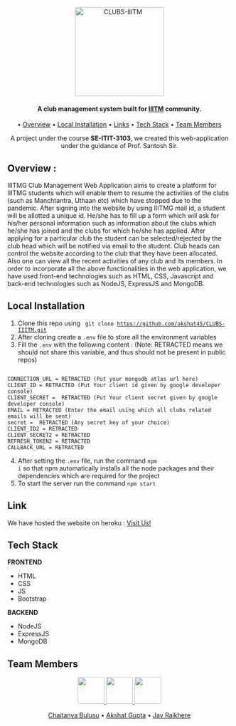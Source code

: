 <p align="center"><a href="https://clubs-iiitm.herokuapp.com/"><img src="https://user-images.githubusercontent.com/56078790/140655413-1db279d0-270f-4e0d-9442-c278de6b0328.png" alt="CLUBS-IIITM" width="200"></a></p>
<h4 align="center">A club management system built for <a href="https://www.iiitm.ac.in/" target="_blank">IIITM</a> community.</h4>
<p align="center"> •
  <a href="#overview">Overview</a> •
  <a href="#local-installation">Local Installation</a> •
  <a href="#links">Links</a> •
  <a href="#tech-stack">Tech Stack</a> •
  <a href="#team-members">Team Members</a>
</p>

<p align="center">
A project under the course <b>SE-ITIT-3103</b>, we created this web-application under the guidance of Prof. Santosh Sir.
</p>

<p id="overview"></p>

## Overview :

IIITMG Club Management Web Application aims to create a platform for IIITMG
students which will enable them to resume the activities of the clubs (such as Manchtantra, Uthaan etc) which have
stopped due to the pandemic. After signing into the website by using IIITMG mail id, a student will be allotted a
unique id. He/she has to fill up a form which will ask for his/her personal
information such as information about the clubs which he/she has joined and the
clubs for which he/she has applied. After applying for a particular club the student
can be selected/rejected by the club head which will be notified via email to the
student. Club heads can control the website according to the club that they have
been allocated. Also one can view all the recent activities of any club and its
members. In order to incorporate all the above functionalities in the web application, we have used
front-end technologies such as HTML, CSS, Javascript and back-end
technologies such as NodeJS, ExpressJS and MongoDB.

<p id="local-installation"></p>

## Local Installation

1. Clone this repo using <code> git clone https://github.com/akshat45/CLUBS-IIITM.git </code>
2. After cloning create a <code>.env</code> file to store all the environment variables
3. Fill the <code>.env</code> with the following content : 
(Note: RETRACTED means we should not share this variable, and thus should not be present in public repos)
```

CONNECTION_URL = RETRACTED (Put your mongodb atlas url here)
CLIENT_ID = RETRACTED (Put Your client id given by google developer console)
CLIENT_SECRET =  RETRACTED (Put Your client secret given by google developer console)
EMAIL = RETRACTED (Enter the email using which all clubs related emails will be sent)
secret =  RETRACTED (Any secret key of your choice)
CLIENT_ID2 = RETRACTED 
CLIENT_SECRET2 = RETRACTED
REFRESH_TOKEN2 = RETRACTED
CALLBACK_URL = RETRACTED
```
4. After setting the <code>.env</code> file, run the command <code>npm i</code> so that npm automatically installs all the node packages and their dependencies which are required for the project
5. To start the server run the command <code>npm start</code>

<p id="links"></p>

## Link
We have hosted the website on heroku : <a href="https://clubs-iiitm.herokuapp.com/">Visit Us!</a>

<p id="tech-stack"></p>

## Tech Stack

<b>FRONTEND</b>
<ul>
		<li>HTML</li>
		<li>CSS</li>
		<li>JS</li>
                <li>Bootstrap</li>
</ul>

<b>BACKEND</b>

<ul>
		<li>NodeJS</li>
		<li>ExpressJS</li>
    		<li>MongoDB</li>
</ul>

<p id="team-members"></p>

## Team Members

<p align="center">
<a href="https://github.com/Chaitanyab2001">
  	<img src="https://github.com/Chaitanyab2001.png" width="60px">
</a>

<a href="https://github.com/akshat45">
	<img src="https://github.com/akshat45.png" width="60px">
</a>

<a href="https://github.com/jayraikhere">
	<img src="https://github.com/jayraikhere.png" width="60px">
</a>

</p>

<p align="center">
		<a href="https://github.com/Chaitanyab2001">Chaitanya Bulusu</a> •
		<a href="https://github.com/akshat45">Akshat Gupta</a> •
		<a href="https://github.com/jayraikhere">Jay Raikhere</a> 
</p>
